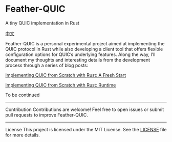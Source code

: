 # Feather-QUIC
A tiny QUIC implementation in Rust

[中文](./README.zh.md)

Feather-QUIC is a personal experimental project aimed at implementing the QUIC protocol in Rust while also developing a client tool that offers flexible configuration options for QUIC’s underlying features. Along the way, I’ll document my thoughts and interesting details from the development process through a series of blog posts:

[Implementing QUIC from Scratch with Rust: A Fresh Start](https://jt26wzz.com/en/posts/0001-implement-quic-in-rust-en/)

[Implementing QUIC from Scratch with Rust: Runtime](https://jt26wzz.com/en/posts/0002-implement-quic-in-rust-en/)

To be continued

---

Contribution
Contributions are welcome! Feel free to open issues or submit pull requests to improve Feather-QUIC.

---

License
This project is licensed under the MIT License. See the [LICENSE](./LICENSE.md) file for more details.
